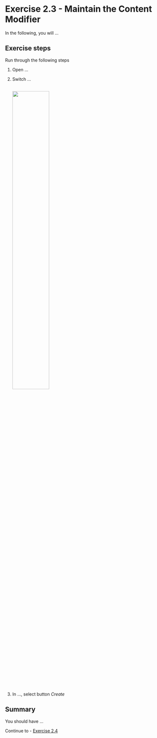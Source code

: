 # Exercise 2.3 - Maintain the Content Modifier

In the following, you will ...

## Exercise steps

Run through the following steps
1. Open ...

2. Switch ...

    <br><img src="/exercises/ex4/images/04-0001.png" width=50% height=50%>

3. In ..., select button *Create*


## Summary

You should have ...

Continue to - [Exercise 2.4](/exercises/ex2/ex24)
